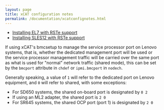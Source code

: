 ```yaml
---
layout: page
title: xCAT configuration notes
permalink: /documentation/xcatconfignotes.html
---
```


* [Installing EL7 with RSTe support](el7rste.md)
* [Installing SLES12 with RSTe support](sles12rste.md)

If using xCAT's bmcsetup to manage the service processor port on Lenovo systems, that is, whether the dedicated management port will be used or the service processor management traffic will be carried over the same port as what is used for "normal" network traffic (shared mode), this can be set by the `bmcport` attribute in `chdef` or `ipmi.bmcport` in `nodech`.

Generally speaking, a value of `1` will refer to the dedicated port on Lenovo equipment, and `0` will refer to shared, with some exceptions:
  * For SD650 systems, the shared on-board port is designated by `0 2`
  * If using an ML2 adapter, the shared port is `2 0`
  * For SR645 systems, the shared OCP port (port 1) is designated by `2 0`